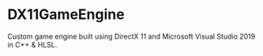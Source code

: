 # DX11GameEngine
Custom game engine built using DirectX 11 and Microsoft Visual Studio 2019 in C++ & HLSL.
